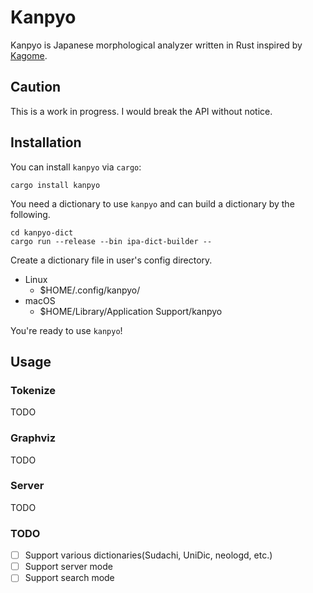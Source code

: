 # Kanpyo

Kanpyo is Japanese morphological analyzer written in Rust inspired by [Kagome](https://github.com/ikawaha/kagome).

## Caution

This is a work in progress. I would break the API without notice.

## Installation

You can install `kanpyo` via `cargo`:

```shell script
cargo install kanpyo
```

You need a dictionary to use `kanpyo` and can build a dictionary by the following.

```shell script
cd kanpyo-dict
cargo run --release --bin ipa-dict-builder -- 
```

Create a dictionary file in user's config directory.

- Linux
  - $HOME/.config/kanpyo/
- macOS
  - $HOME/Library/Application Support/kanpyo

You're ready to use `kanpyo`!

## Usage

### Tokenize

TODO

### Graphviz

TODO

### Server

TODO


### TODO

- [ ] Support various dictionaries(Sudachi, UniDic, neologd, etc.)
- [ ] Support server mode
- [ ] Support search mode